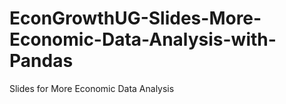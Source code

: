 # EconGrowthUG-Slides-More-Economic-Data-Analysis-with-Pandas
 Slides for More Economic Data Analysis

